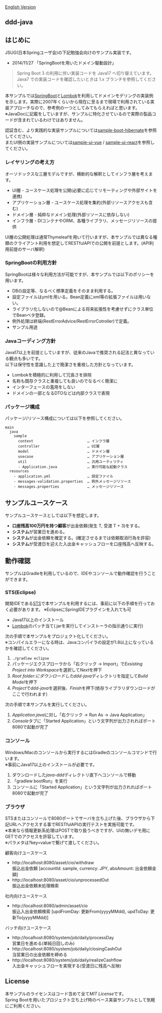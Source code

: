 [English Version](https://github.com/jkazama/ddd-java/tree/en)

ddd-java
---

## はじめに

JSUG(日本Springユーザ会)の下記勉強会向けのサンプル実装です。  

- 2014/11/27 「SpringBootを用いたドメイン駆動設計」

> Spring Boot 3 の利用に伴い実装コードを Java17 へ切り替えています。 Java7 での実装コードを確認したいときは 1.x ブランチを参照してください。

本サンプルでは[SpringBoot](http://projects.spring.io/spring-boot/)と[Lombok](http://projectlombok.org/)を利用してドメインモデリングの実装例を示します。実際に2007年くらいから現在に至るまで現場で利用されている実装アプローチなので、参考例の一つとしてみてもらえればと思います。  
※JavaDocに記載をしていますが、サンプルに特化させているので実際の製品コードが含まれているわけではありません。

認証含む、より実践的な実装サンプルについては[sample-boot-hibernate](https://github.com/jkazama/sample-boot-hibernate)を参照してください。  
またUI側の実装サンプルについては[sample-ui-vue](https://github.com/jkazama/sample-ui-vue) / [sample-ui-react](https://github.com/jkazama/sample-ui-react)を参照してください。

### レイヤリングの考え方

オーソドックスな三層モデルですが、横断的な解釈としてインフラ層を考えます。

- UI層 - ユースケース処理を公開(必要に応じてリモーティングや外部サイトを連携)
- アプリケーション層 - ユースケース処理を集約(外部リソースアクセスも含む)
- ドメイン層 - 純粋なドメイン処理(外部リソースに依存しない)
- インフラ層 - DIコンテナやORM、各種ライブラリ、メッセージリソースの提供

UI層の公開処理は通常Thymeleafを用いて行いますが、本サンプルでは異なる種類のクライアント利用を想定してRESTfulAPIでの公開を前提とします。(API利用前提のサーバ解釈)

### SpringBootの利用方針

SpringBootは様々な利用方法が可能ですが、本サンプルでは以下のポリシーを用います。

- DBの設定等、なるべく標準定義をそのまま利用する。
- 設定ファイルはymlを用いる。Bean定義にxml等の拡張ファイルは用いない。
- ライブラリ化しないので@Beanによる将来拡張性を考慮せずにクラス単位でBeanベタ登録。
- 例外処理は終端(RestErrorAdvice/RestErrorCotroller)で定義。
- サンプル用途

### Javaコーディング方針

Java17以上を前提としていますが、従来のJavaで推奨される記法と異なっている観点も多いです。  
以下は保守性を意識した上で簡潔さを重視した方針となっています。

- Lombokを積極的に利用して冗長さを排除
- 名称も既存クラスと重複しても良いのでなるべく簡潔に
- インターフェースの濫用をしない
- ドメインの一部となるDTOなどは内部クラスで表現

### パッケージ構成

パッケージ/リソース構成については以下を参照してください。

```
main
  java
    sample
      context                         … インフラ層
      controller                      … UI層
      model                           … ドメイン層
      usecase                         … アプリケーション層
      util                            … 汎用ユーティリティ
      - Application.java              … 実行可能な起動クラス
  resources
    - application.yml                 … 設定ファイル
    - messages-validation.properties  … 例外メッセージリソース
    - messages.properties             … メッセージリソース
```

## サンプルユースケース

サンプルユースケースとしては以下を想定します。

- **口座残高100万円を持つ顧客**が出金依頼(発生 T, 受渡 T + 3)をする。
- **システム**が営業日を進める。
- **システム**が出金依頼を確定する。(確定させるまでは依頼取消行為を許容)
- **システム**が受渡日を迎えた入出金キャッシュフローを口座残高へ反映する。

## 動作確認

サンプルはGradleを利用しているので、IDEやコンソールで動作確認を行うことができます。

### STS(Eclipse)

開発IDEである[STS](https://spring.io/tools/sts)で本サンプルを利用するには、事前に以下の手順を行っておく必要があります。
※EclipseにSpringIDEプラグインを入れても可

- Java17以上のインストール
- [Lombok](http://projectlombok.org/download.html)のパッチ当て(.jarを実行してインストーラの指示通りに実行)

次の手順で本サンプルをプロジェクト化してください。  
※コンパイルエラーになる時は、Javaコンパイラの設定が1.8以上になっているかを確認してください。

1. ```./gradlew eclipse```
1. パッケージエクスプローラから「右クリック -> Import」で*Exsisting Project into Workspace*を選択して*Next*を押下
1. *Root folder:*にダウンロードした*ddd-java*ディレクトリを指定して*Build Model*を押下
1. *Project*で*ddd-java*を選択後、*Finish*を押下(依存ライブラリダウンロードがここで行われます)

次の手順で本サンプルを実行してください。

1. *Application.java*に対し「右クリック -> Run As -> Java Application」
1. *Console*タブに「Started Application」という文字列が出力されればポート8080で起動が完了


### コンソール

Windows/Macのコンソールから実行するにはGradleのコンソールコマンドで行います。  
※事前にJava17以上のインストールが必要です。

1. ダウンロードした*java-ddd*ディレクトリ直下へコンソールで移動
1. 「gradlew bootRun」を実行
1. コンソールに「Started Application」という文字列が出力されればポート8080で起動が完了


### ブラウザ

STSまたはコンソールで8080ポートでサーバを立ち上げた後、ブラウザから下記URLへアクセスする事でRESTfulAPIの実行テストを実施可能です。  
※本来なら情報更新系処理はPOSTで取り扱うべきですが、UIの無いデモ用にGETでのアクセスを許容しています。  
※パラメタは?key=valueで繋げて渡してください。

顧客向けユースケース

- http://localhost:8080/asset/cio/withdraw  
振込出金依頼 [accountId: sample, currency: JPY, absAmount: 出金依頼金額]
- http://localhost:8080/asset/cio/unprocessedOut  
振込出金依頼未処理検索

社内向けユースケース

- http://localhost:8080/admin/asset/cio  
振込入出金依頼検索 [updFromDay: 更新From(yyyyMMdd), updToDay: 更新To(yyyyMMdd)]

バッチ向けユースケース

- http://localhost:8080/system/job/daily/processDay  
営業日を進める(単純日回しのみ)
- http://localhost:8080/system/job/daily/closingCashOut  
当営業日の出金依頼を締める
- http://localhost:8080/system/job/daily/realizeCashflow  
入出金キャッシュフローを実現する(受渡日に残高へ反映)


## License

本サンプルのライセンスはコード含めて全て*MIT License*です。  
Spring Bootを用いたプロジェクト立ち上げ時のベース実装サンプルとして気軽にご利用ください。
